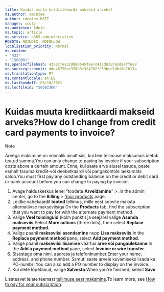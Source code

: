```yaml
---
title: Kuidas muuta krediitkaardi makseid arveks?
ms.author: cmcatee
author: cmcatee-MSFT
manager: scotv
ms.audience: Admin
ms.topic: article
ms.service: o365-administration
ROBOTS: NOINDEX, NOFOLLOW
localization_priority: Normal
ms.custom:
- "433"
- "1500001"
ms.openlocfilehash: 4358c7ea329b86b49fae7c412d8387a2da7ffe88
ms.sourcegitcommit: dde46756ac370b3f384702f259bed1dbf8e7611b
ms.translationtype: MT
ms.contentlocale: et-EE
ms.lasthandoff: 03/10/2021
ms.locfileid: "50602360"
---
```

# <a name="how-do-i-change-from-credit-card-payments-to-invoice"></a><span data-ttu-id="eff2b-102">Kuidas muuta krediitkaardi makseid arveks?</span><span class="sxs-lookup"><span data-stu-id="eff2b-102">How do I change from credit card payments to invoice?</span></span>

> [!NOTE]
> <span data-ttu-id="eff2b-103">Arvega maksmine on võimalik ainult siis, kui teie tellimuse maksumus ületab teatud summa.</span><span class="sxs-lookup"><span data-stu-id="eff2b-103">You can only change to paying by invoice if your subscription costs above a certain amount.</span></span> <span data-ttu-id="eff2b-104">Enne, kui saate arve alusel tasuda, peate esmalt tasuma krediit-või deebetkaardi või pangakontole laekumata saldo.</span><span class="sxs-lookup"><span data-stu-id="eff2b-104">You must first pay any outstanding balance on the credit or debit card or bank account before you can change to paying by invoice.</span></span>

1. <span data-ttu-id="eff2b-105">Avage halduskeskus lehel "toodete **Arveldamine**"  >  [](https://go.microsoft.com/fwlink/p/?linkid=842054) .</span><span class="sxs-lookup"><span data-stu-id="eff2b-105">In the admin center, go to the **Billing** > [Your products](https://go.microsoft.com/fwlink/p/?linkid=842054) page.</span></span>
2. <span data-ttu-id="eff2b-106">Leidke vahekaardil **tooted** tellimus, mille eest soovite maksta alternatiivse makseviisiga.</span><span class="sxs-lookup"><span data-stu-id="eff2b-106">On the **Products** tab, find the subscription that you want to pay for with the alternate payment method.</span></span>
3. <span data-ttu-id="eff2b-107">Valige **Veel toiminguid** (kolm punkti) ja seejärel valige **Asenda makseviis**.</span><span class="sxs-lookup"><span data-stu-id="eff2b-107">Select **More actions** (three dots), then select **Replace payment method**.</span></span>
4. <span data-ttu-id="eff2b-108">Valige paanil **makseviisi asendamine** nupp **Lisa makseviis**.</span><span class="sxs-lookup"><span data-stu-id="eff2b-108">In the **Replace payment method** pane, select **Add payment method**.</span></span>
5. <span data-ttu-id="eff2b-109">Valige paanil **makseviisi lisamine** väärtus **arve või pangaülekanne**.</span><span class="sxs-lookup"><span data-stu-id="eff2b-109">In the **Add a payment method** pane, select **Invoice or wire transfer**.</span></span>
6. <span data-ttu-id="eff2b-110">Sisestage oma nimi, aadress ja telefoninumber.</span><span class="sxs-lookup"><span data-stu-id="eff2b-110">Enter your name, address, and phone number.</span></span> <span data-ttu-id="eff2b-111">Samuti saate arvele kuvamiseks lisada ka PO-numbri.</span><span class="sxs-lookup"><span data-stu-id="eff2b-111">You can also add a PO number to display on the invoice.</span></span>
7. <span data-ttu-id="eff2b-112">Kui olete lõpetanud, valige **Salvesta**.</span><span class="sxs-lookup"><span data-stu-id="eff2b-112">When you're finished, select **Save**.</span></span>

<span data-ttu-id="eff2b-113">Lisateavet leiate teemast [tellimuse eest maksmine](https://docs.microsoft.com/microsoft-365/commerce/billing-and-payments/pay-for-your-subscription).</span><span class="sxs-lookup"><span data-stu-id="eff2b-113">To learn more, see [How to pay for your subscription](https://docs.microsoft.com/microsoft-365/commerce/billing-and-payments/pay-for-your-subscription).</span></span>